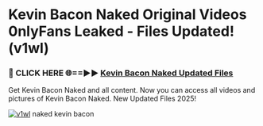 # Kevin Bacon Naked Original Videos 0nlyFans Leaked - Files Updated! (v1wl)

<h3>🔴 CLICK HERE 🌐==►► <a href="https://tinyurl.com/yckcrads" rel="nofollow">Kevin Bacon Naked Updated Files</a></h3>

Get Kevin Bacon Naked and all content. Now you can access all videos and pictures of Kevin Bacon Naked. New Updated Files 2025!

[![v1wl](https://i.imgur.com/hpKpOFt.gif)](https://tinyurl.com/yckcrads)
naked kevin bacon